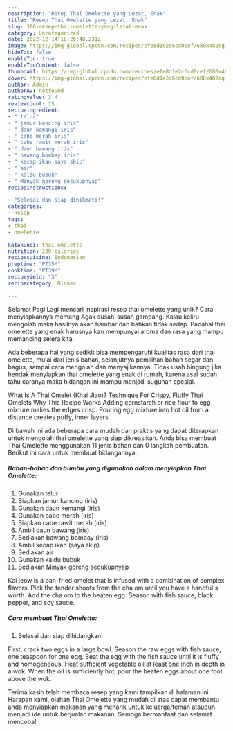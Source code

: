```yaml
---
description: "Resep Thai Omelette yang Lezat, Enak"
title: "Resep Thai Omelette yang Lezat, Enak"
slug: 380-resep-thai-omelette-yang-lezat-enak
category: Uncategorized
date: 2022-12-14T18:26:48.231Z
image: https://img-global.cpcdn.com/recipes/efe8d1e2c6cd0cef/680x482cq70/thai-omelette-foto-resep-utama.jpg
hideToc: false
enableToc: true
enableTocContent: false
thumbnail: https://img-global.cpcdn.com/recipes/efe8d1e2c6cd0cef/680x482cq70/thai-omelette-foto-resep-utama.jpg
cover: https://img-global.cpcdn.com/recipes/efe8d1e2c6cd0cef/680x482cq70/thai-omelette-foto-resep-utama.jpg
author: Admin
authorAv: notfound
ratingvalue: 3.4
reviewcount: 15
recipeingredient:
- " telur"
- " jamur kancing iris"
- " daun kemangi iris"
- " cabe merah iris"
- " cabe rawit merah iris"
- " daun bawang iris"
- " bawang bombay iris"
- " kecap ikan saya skip"
- " air"
- " kaldu bubuk"
- " Minyak goreng secukupnyap"
recipeinstructions:

- "Selesai dan siap dinikmati!"
categories:
- Resep
tags:
- thai
- omelette

katakunci: thai omelette 
nutrition: 229 calories
recipecuisine: Indonesian
preptime: "PT35M"
cooktime: "PT39M"
recipeyield: "3"
recipecategory: Dinner

---
```



Selamat Pagi Lagi mencari inspirasi resep thai omelette yang unik? Cara menyiapkannya memang Agak susah-susah gampang. Kalau keliru mengolah maka hasilnya akan hambar dan bahkan tidak sedap. Padahal thai omelette yang enak harusnya kan mempunyai aroma dan rasa yang mampu memancing selera kita.


Ada beberapa hal yang sedikit bisa mempengaruhi kualitas rasa dari thai omelette, mulai dari jenis bahan, selanjutnya pemilihan bahan segar dan bagus, sampai cara mengolah dan menyajikannya. Tidak usah bingung jika hendak menyiapkan thai omelette yang enak di rumah, karena asal sudah tahu caranya maka hidangan ini mampu menjadi suguhan spesial.

What Is A Thai Omelet (Khai Jiao)? Technique For Crispy, Fluffy Thai Omelets Why This Recipe Works Adding cornstarch or rice flour to egg mixture makes the edges crisp. Pouring egg mixture into hot oil from a distance creates puffy, inner layers.


Di bawah ini ada beberapa cara mudah dan praktis yang dapat diterapkan untuk mengolah thai omelette yang siap dikreasikan. Anda bisa membuat Thai Omelette menggunakan 11 jenis bahan dan 0 langkah pembuatan. Berikut ini cara untuk membuat hidangannya.

<!--inarticleads1-->

##### Bahan-bahan dan bumbu yang digunakan dalam menyiapkan Thai Omelette:

1. Gunakan  telur
1. Siapkan  jamur kancing (iris)
1. Gunakan  daun kemangi (iris)
1. Gunakan  cabe merah (iris)
1. Siapkan  cabe rawit merah (iris)
1. Ambil  daun bawang (iris)
1. Sediakan  bawang bombay (iris)
1. Ambil  kecap ikan (saya skip)
1. Sediakan  air
1. Gunakan  kaldu bubuk
1. Sediakan  Minyak goreng secukupnyap


Kai jeow is a pan-fried omelet that is infused with a combination of complex flavors. Pick the tender shoots from the cha om until you have a handful&#39;s worth. Add the cha om to the beaten egg. Season with fish sauce, black pepper, and soy sauce. 

<!--inarticleads2-->

##### Cara membuat Thai Omelette:


1. Selesai dan siap dihidangkan!

First, crack two eggs in a large bowl. Season the raw eggs with fish sauce, one teaspoon for one egg. Beat the egg with the fish sauce until it is fluffy and homogeneous. Heat sufficient vegetable oil at least one inch in depth in a wok. When the oil is sufficiently hot, pour the beaten eggs about one foot above the wok. 

Terima kasih telah membaca resep yang kami tampilkan di halaman ini. Harapan kami, olahan Thai Omelette yang mudah di atas dapat membantu anda menyiapkan makanan yang menarik untuk keluarga/teman ataupun menjadi ide untuk berjualan makanan. Semoga bermanfaat dan selamat mencoba!
